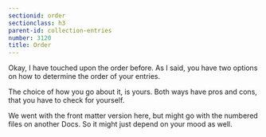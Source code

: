 ```yaml
---
sectionid: order
sectionclass: h3
parent-id: collection-entries
number: 3120
title: Order
---
```

Okay, I have touched upon the order before. As I said, you have two options on how to determine the order of your entries.

The choice of how you go about it, is yours. Both ways have pros and cons, that you have to check for yourself.

We went with the front matter version here, but might go with the numbered files on another Docs. So it might just depend on your mood as well.
